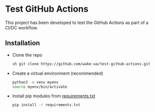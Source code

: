 # Test GitHub Actions

This project has been developed to test the GitHub Actions as part of a CI/DC workflow.

## Installation

- Clone the repo
   ``` sh
   sh git clone https://github.com/wake-ua/test-github-actions.git
   ```
- Create a virtual environment (recommended)
   ``` sh
   python3 -m venv myenv
   source myenv/bin/activate
   ```
- Install pip modules from [requirements.txt](requirements.txt)
  ``` sh
  pip install -r requirements.txt
  ```
